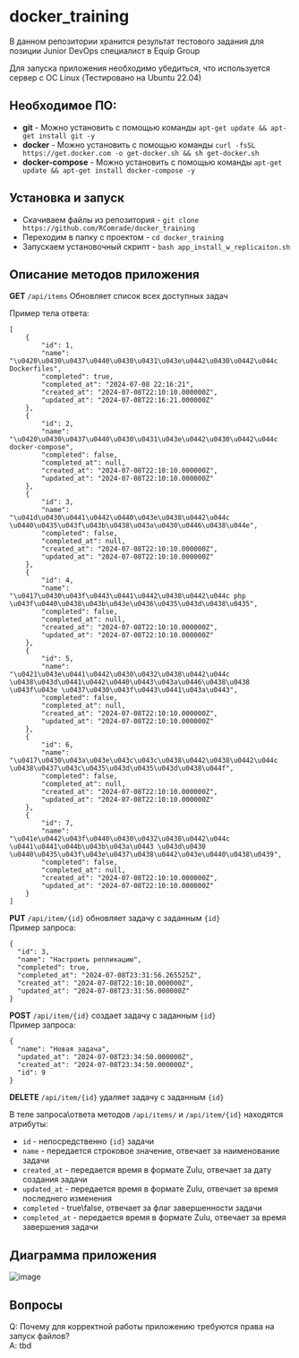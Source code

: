 # docker_training
В данном репозитории хранится результат тестового задания для позиции Junior DevOps специалист в Equip Group

Для запуска приложения необходимо убедиться, что используется сервер с ОС Linux (Тестировано на Ubuntu 22.04) 

## Необходимое ПО:
+ **git** - Можно установить с помощью команды `apt-get update && apt-get install git -y`  <br />
+ **docker** - Можно установить с помощью команды `curl -fsSL https://get.docker.com -o get-docker.sh && sh get-docker.sh`  <br />
+ **docker-compose** - Можно установить с помощью команды `apt-get update && apt-get install docker-compose -y`  <br />

## Установка и запуск 
+ Скачиваем файлы из репозитория - `git clone https://github.com/RComrade/docker_training` <br />
+ Переходим в папку с проектом - `cd docker_training` <br />
+ Запускаем установочный скрипт - `bash app_install_w_replicaiton.sh` <br />

## Описание методов приложения
**GET** `/api/items` Обновляет список всех доступных задач <br />

Пример тела ответа:
```
[
    {
        "id": 1,
        "name": "\u0420\u0430\u0437\u0440\u0430\u0431\u043e\u0442\u0430\u0442\u044c Dockerfiles",
        "completed": true,
        "completed_at": "2024-07-08 22:16:21",
        "created_at": "2024-07-08T22:10:10.000000Z",
        "updated_at": "2024-07-08T22:16:21.000000Z"
    },
    {
        "id": 2,
        "name": "\u0420\u0430\u0437\u0440\u0430\u0431\u043e\u0442\u0430\u0442\u044c docker-compose",
        "completed": false,
        "completed_at": null,
        "created_at": "2024-07-08T22:10:10.000000Z",
        "updated_at": "2024-07-08T22:10:10.000000Z"
    },
    {
        "id": 3,
        "name": "\u041d\u0430\u0441\u0442\u0440\u043e\u0438\u0442\u044c \u0440\u0435\u043f\u043b\u0438\u043a\u0430\u0446\u0438\u044e",
        "completed": false,
        "completed_at": null,
        "created_at": "2024-07-08T22:10:10.000000Z",
        "updated_at": "2024-07-08T22:10:10.000000Z"
    },
    {
        "id": 4,
        "name": "\u0417\u0430\u043f\u0443\u0441\u0442\u0438\u0442\u044c php \u043f\u0440\u0438\u043b\u043e\u0436\u0435\u043d\u0438\u0435",
        "completed": false,
        "completed_at": null,
        "created_at": "2024-07-08T22:10:10.000000Z",
        "updated_at": "2024-07-08T22:10:10.000000Z"
    },
    {
        "id": 5,
        "name": "\u0421\u043e\u0441\u0442\u0430\u0432\u0438\u0442\u044c \u0438\u043d\u0441\u0442\u0440\u0443\u043a\u0446\u0438\u0438 \u043f\u043e \u0437\u0430\u043f\u0443\u0441\u043a\u0443",
        "completed": false,
        "completed_at": null,
        "created_at": "2024-07-08T22:10:10.000000Z",
        "updated_at": "2024-07-08T22:10:10.000000Z"
    },
    {
        "id": 6,
        "name": "\u0417\u0430\u043a\u043e\u043c\u043c\u0438\u0442\u0438\u0442\u044c \u0438\u0437\u043c\u0435\u043d\u0435\u043d\u0438\u044f",
        "completed": false,
        "completed_at": null,
        "created_at": "2024-07-08T22:10:10.000000Z",
        "updated_at": "2024-07-08T22:10:10.000000Z"
    },
    {
        "id": 7,
        "name": "\u041e\u0442\u043f\u0440\u0430\u0432\u0438\u0442\u044c \u0441\u0441\u044b\u043b\u043a\u0443 \u043d\u0430 \u0440\u0435\u043f\u043e\u0437\u0438\u0442\u043e\u0440\u0438\u0439",
        "completed": false,
        "completed_at": null,
        "created_at": "2024-07-08T22:10:10.000000Z",
        "updated_at": "2024-07-08T22:10:10.000000Z"
    }
]
```


**PUT** `/api/item/{id}` обновляет задачу с заданным `{id}` <br />
Пример запроса: <br />
```
{
  "id": 3,
  "name": "Настроить репликацию",
  "completed": true,
  "completed_at": "2024-07-08T23:31:56.265525Z",
  "created_at": "2024-07-08T22:10:10.000000Z",
  "updated_at": "2024-07-08T23:31:56.000000Z"
}
```
**POST** `/api/item/{id}` создает задачу с заданным `{id}`  <br />
Пример запроса:  <br />
```
{
  "name": "Новая задача",
  "updated_at": "2024-07-08T23:34:50.000000Z",
  "created_at": "2024-07-08T23:34:50.000000Z",
  "id": 9
}
```
**DELETE** `/api/item/{id}` удаляет задачу с заданным `{id}` <br />


В теле запроса\ответа методов `/api/items/` и `/api/item/{id}` находятся атрибуты: <br />
+ `id` - непосредственно `{id}` задачи <br />
+ `name` - передается строковое значение, отвечает за наименование задачи <br />
+ `created_at`  - передается время в формате Zulu, отвечает за дату создания задачи <br />
+ `updated_at` - передается время в формате Zulu, отвечает за время последнего изменения <br />
+ `completed` - true\false, отвечает за флаг завершенности задачи <br />
+ `completed_at` - передается время в формате Zulu, отвечает за время завершения задачи <br />

## Диаграмма приложения <br />
![image](https://github.com/RComrade/docker_training/assets/46085502/618d0300-ed06-429f-a349-c447829e6037)


## Вопросы <br />
Q: Почему для корректной работы приложению требуются права на запуск файлов? <br />
A: tbd

